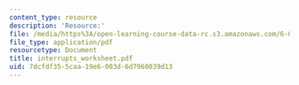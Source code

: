 ```yaml
---
content_type: resource
description: 'Resource:'
file: /media/https%3A/open-learning-course-data-rc.s3.amazonaws.com/6-004-computation-structures-spring-2017/7dcfdf355caa19e6003d6d7960039d13_interrupts_worksheet.pdf
file_type: application/pdf
resourcetype: Document
title: interrupts_worksheet.pdf
uid: 7dcfdf35-5caa-19e6-003d-6d7960039d13
---
```

